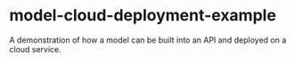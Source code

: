 # model-cloud-deployment-example
A demonstration of how a model can be built into an API and deployed on a cloud service.
